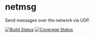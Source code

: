 netmsg
======

Send messages over the network via UDP.

[![Build Status](https://travis-ci.org/JunglePrince/netmsg.svg?branch=master)](https://travis-ci.org/JunglePrince/netmsg)
[![Coverage Status](https://coveralls.io/repos/JunglePrince/netmsg/badge.png)](https://coveralls.io/r/JunglePrince/netmsg)
